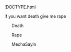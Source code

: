!DOCTYPE.html

<html>
<head>
<title>Death Rape MechaSayin</title>
</head>
<body>
<p>If you want death give me rape</p>
<ul>Death</ul>
<ul>Rape</ul>
<ul>MechaSayin</ul>

</body>
</html>
